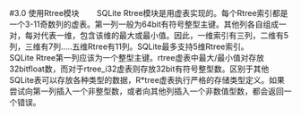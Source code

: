 #3.0 使用Rtree模块
&nbsp;&nbsp;&nbsp;&nbsp;&nbsp;&nbsp;&nbsp;SQLite Rtree模块是用虚表实现的。每个Rtree索引都是一个3-11奇数列的虚表。第一列一般为64bit有符号整型主键。其他列各自组成一对，每对代表一维，包含该维的最大或最小值。因此，一维索引有三列，二维有5列，三维有7列…..五维Rtree有11列。SQLite最多支持5维Rtree索引。
&nbsp;&nbsp;&nbsp;&nbsp;&nbsp;&nbsp;&nbsp;
SQLite Rtree第一列应该为一个整型主键。rtree虚表中最大/最小值对存放32bitfloat数，而对于rtree_i32虚表则存放32bit有符号整型数。区别于其他SQLite表可以存放各种类型的数据，R*tree虚表执行严格的存储类型定义。如果尝试向第一列插入一个非整型数，或者向其他列插入一个非数值型数，都会返回一个错误。

